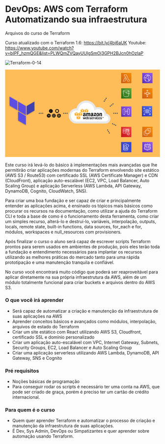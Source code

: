 # DevOps: AWS com Terraform Automatizando sua infraestrutura

Arquivos do curso de Terraform

Curso atualizado com o Terraform 1.6: https://bit.ly/4bj6aUK
Youtube: https://www.youtube.com/watch?v=bIPF_hzmQGE&list=PLWQmZVQayUUIgSmOj3GPH2BJcn0hOzIaP

![Terraform-0-14](https://img.shields.io/badge/terraform-0.14-blueviolet?style=flat-square)

![Capa do curso](cover.png "Capa do curso")

Este curso irá levá-lo do básico à implementações mais avançadas que lhe permitirão criar aplicações modernas do Terraform envolvendo site estático (AWS S3 / Route53) com certificado SSL (AWS Certificate Manager) e CDN (CloudFront), aplicação auto-escalável (EC2, VPC, Load Balancer, Auto Scaling Group) e aplicação Serverless (AWS Lambda, API Gateway, DynamoDB, Cognito, CloudWatch, SNS).

Para criar uma boa fundação e ser capaz de criar e principalmente entender as aplicações acima, é ensinado os tópicos mais básicos como procurar os recursos na documentação, como utilizar a ajuda do Terraform CLI e toda a base de como é o funcionamento desta ferramenta, como criar um simples recurso, alterá-lo e destruí-lo, variáveis, interpolação, outputs, locals, remote state, built-in functions, data sources, for_each e for, módulos, workspaces e null_resources com provisioners.

Após finalizar o curso o aluno será capaz de escrever scripts Terraform prontos para serem usados em ambientes de produção, pois eles terão toda a fundação e entendimento necessários para implantar os recursos utilizando as melhores práticas do mercado tanto para uma rápida prototipação e uma manutenção tranquila e confiável.

No curso você encontrará muito código que poderá ser reaproveitável para aplicar diretamente na sua própria infraestrutura da AWS, além de um módulo totalmente funcional para criar buckets e arquivos dentro do AWS S3.

### O que você irá aprender
- Será capaz de automatizar a criação e manutenção da infraestrutura de suas aplicações na AWS
- Aprender conceitos básicos e avançados como módulos, interpolação, arquivos de estado do Terraform
- Criar um site estático com React utilizando AWS S3, Cloudfront, certificado SSL e domínio personalizado
- Criar um aplicação auto-escalável com VPC, Internet Gateway, Subnets, Security Groups, EC2, Load Balancer e Auto Scaling Group
- Criar uma aplicação serverless utilizando AWS Lambda, DynamoDB, API Gateway, SNS e Cognito

### Pré requisitos

- Noções básicas de programação
- Para conseguir rodar os scripts é necessário ter uma conta na AWS, que pode ser criado de graça, porém é preciso ter um cartão de crédito internacional.

### Para quem é o curso

- Quem quer aprender Terraform e automatizar o processo de criação e manutenção da infraestrutura de suas aplicações.
- É Dev, Sys Admin, DevOps ou Simpatizantes e quer aprender sobre automação usando Terraform.
